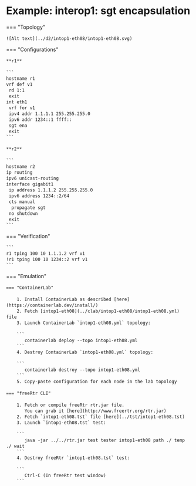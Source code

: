 # Example: interop1: sgt encapsulation

=== "Topology"

    ![Alt text](../d2/intop1-eth08/intop1-eth08.svg)

=== "Configurations"

    **r1**

    ```
    hostname r1
    vrf def v1
     rd 1:1
     exit
    int eth1
     vrf for v1
     ipv4 addr 1.1.1.1 255.255.255.0
     ipv6 addr 1234::1 ffff::
     sgt ena
     exit
    ```

    **r2**

    ```
    hostname r2
    ip routing
    ipv6 unicast-routing
    interface gigabit1
     ip address 1.1.1.2 255.255.255.0
     ipv6 address 1234::2/64
     cts manual
      propagate sgt
     no shutdown
     exit
    ```

=== "Verification"

    ```
    r1 tping 100 10 1.1.1.2 vrf v1
    !r1 tping 100 10 1234::2 vrf v1
    ```

=== "Emulation"

    === "ContainerLab"

        1. Install ContainerLab as described [here](https://containerlab.dev/install/)  
        2. Fetch [intop1-eth08](../clab/intop1-eth08/intop1-eth08.yml) file  
        3. Launch ContainerLab `intop1-eth08.yml` topology:  

        ```
           containerlab deploy --topo intop1-eth08.yml  
        ```
        4. Destroy ContainerLab `intop1-eth08.yml` topology:  

        ```
           containerlab destroy --topo intop1-eth08.yml  
        ```
        5. Copy-paste configuration for each node in the lab topology

    === "freeRtr CLI"

        1. Fetch or compile freeRtr rtr.jar file.  
           You can grab it [here](http://www.freertr.org/rtr.jar)  
        2. Fetch `intop1-eth08.tst` file [here](../tst/intop1-eth08.tst)  
        3. Launch `intop1-eth08.tst` test:  

        ```
           java -jar ../../rtr.jar test tester intop1-eth08 path ./ temp ./ wait
        ```
        4. Destroy freeRtr `intop1-eth08.tst` test:  

        ```
           Ctrl-C (In freeRtr test window)
        ```

